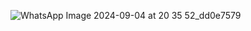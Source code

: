 ![WhatsApp Image 2024-09-04 at 20 35 52_dd0e7579](https://github.com/user-attachments/assets/9a114063-6475-40f6-aaa2-5b549149d1d3)
